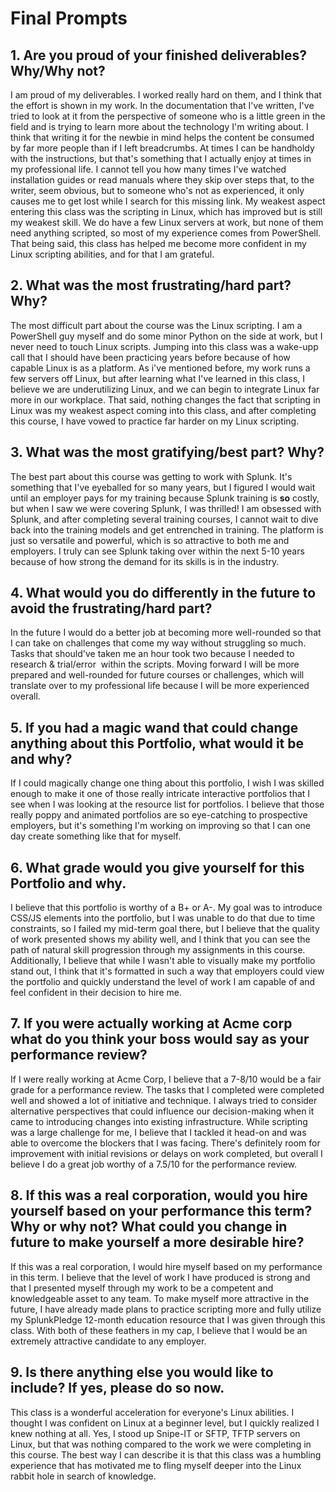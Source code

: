 #  Final Prompts

## 1. Are you proud of your finished deliverables? Why/Why not?

I am proud of my deliverables. I worked really hard on them, and I think that the effort is shown in my work. In the documentation that I've written, I've tried to look at it from the perspective of someone who is a little green in the field and is trying to learn more about the technology I'm writing about. I think that writing it for the newbie in mind helps the content be consumed by far more people than if I left breadcrumbs. At times I can be handholdy with the instructions, but that's something that I actually enjoy at times in my professional life. I cannot tell you how many times I've watched installation guides or read manuals where they skip over steps that, to the writer, seem obvious, but to someone who's not as experienced, it only causes me to get lost while I search for this missing link. My weakest aspect entering this class was the scripting in Linux, which has improved but is still my weakest skill. We do have a few Linux servers at work, but none of them need anything scripted, so most of my experience comes from PowerShell. That being said, this class has helped me become more confident in my Linux scripting abilities, and for that I am grateful.

## 2. What was the most frustrating/hard part? Why?

The most difficult part about the course was the Linux scripting. I am a PowerShell guy myself and do some minor Python on the side at work, but I never need to touch Linux scripts. Jumping into this class was a wake-upp call that I should have been practicing years before because of how capable Linux is as a platform. As i've mentioned before, my work runs a few servers off Linux, but after learning what I've learned in this class, I believe we are underutilizing Linux, and we can begin to integrate Linux far more in our workplace. That said, nothing changes the fact that scripting in Linux was my weakest aspect coming into this class, and after completing this course, I have vowed to practice far harder on my Linux scripting.

## 3. What was the most gratifying/best part?  Why?

The best part about this course was getting to work with Splunk. It's something that I've eyeballed for so many years, but I figured I would wait until an employer pays for my training because Splunk training is **so** costly, but when I saw we were covering Splunk, I was thrilled! I am obsessed with Splunk, and after completing several training courses, I cannot wait to dive back into the training models and get entrenched in training. The platform is just so versatile and powerful, which is so attractive to both me and employers. I truly can see Splunk taking over within the next 5-10 years because of how strong the demand for its skills is in the industry.

## 4.  What would you do differently in the future to avoid the frustrating/hard part?

In the future I would do a better job at becoming more well-rounded so that I can take on challenges that come my way without struggling so much. Tasks that should've taken me an hour took two because I needed to research & trial/error  within the scripts. Moving forward I will be more prepared and well-rounded for future courses or challenges, which will translate over to my professional life because I will be more experienced overall.

## 5. If you had a magic wand that could change anything about this Portfolio, what would it be and why?

If I could magically change one thing about this portfolio, I wish I was skilled enough to make it one of those really intricate interactive portfolios that I see when I was looking at the resource list for portfolios. I believe that those really poppy and animated portfolios are so eye-catching to prospective employers, but it's something I'm working on improving so that I can one day create something like that for myself.

## 6.  What grade would you give yourself for this Portfolio and why.

I believe that this portfolio is worthy of a B+ or A-. My goal was to introduce CSS/JS elements into the portfolio, but I was unable to do that due to time constraints, so I failed my mid-term goal there, but I believe that the quality of work presented shows my ability well, and I think that you can see the path of natural skill progression through my assignments in this course. Additionally, I believe that while I wasn't able to visually make my portfolio stand out, I think that it's formatted in such a way that employers could view the portfolio and quickly understand the level of work I am capable of and feel confident in their decision to hire me.

## 7.  If you were actually working at Acme corp what do you think your boss would say as your performance review?

If I were really working at Acme Corp, I believe that a 7-8/10 would be a fair grade for a performance review. The tasks that I completed were completed well and showed a lot of initiative and technique. I always tried to consider alternative perspectives that could influence our decision-making when it came to introducing changes into existing infrastructure. While scripting was a large challenge for me, I believe that I tackled it head-on and was able to overcome the blockers that I was facing. There's definitely room for improvement with initial revisions or delays on work completed, but overall I believe I do a great job worthy of a 7.5/10 for the performance review.

## 8.  If this was a real corporation, would you hire yourself based on your performance this term? Why or why not? What could you change in future to make yourself a more desirable hire?

If this was a real corporation, I would hire myself based on my performance in this term. I believe that the level of work I have produced is strong and that I presented myself through my work to be a competent and knowledgeable asset to any team. To make myself more attractive in the future, I have already made plans to practice scripting more and fully utilize my SplunkPledge 12-month education resource that I was given through this class. With both of these feathers in my cap, I believe that I would be an extremely attractive candidate to any employer.

## 9.  Is there anything else you would like to include? If yes, please do so now.

This class is a wonderful acceleration for everyone's Linux abilities. I thought I was confident on Linux at a beginner level, but I quickly realized I knew nothing at all. Yes, I stood up Snipe-IT or SFTP, TFTP servers on Linux, but that was nothing compared to the work we were completing in this course. The best way I can describe it is that this class was a humbling experience that has motivated me to fling myself deeper into the Linux rabbit hole in search of knowledge.


